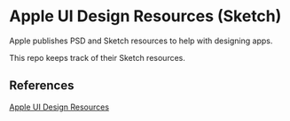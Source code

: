 # Apple UI Design Resources (Sketch)

Apple publishes PSD and Sketch resources to help with designing apps.

This repo keeps track of their Sketch resources. 

## References

[Apple UI Design Resources][0afda45a]

  [0afda45a]: https://developer.apple.com/ios/human-interface-guidelines/resources/ "Apple UI Design Resources"
